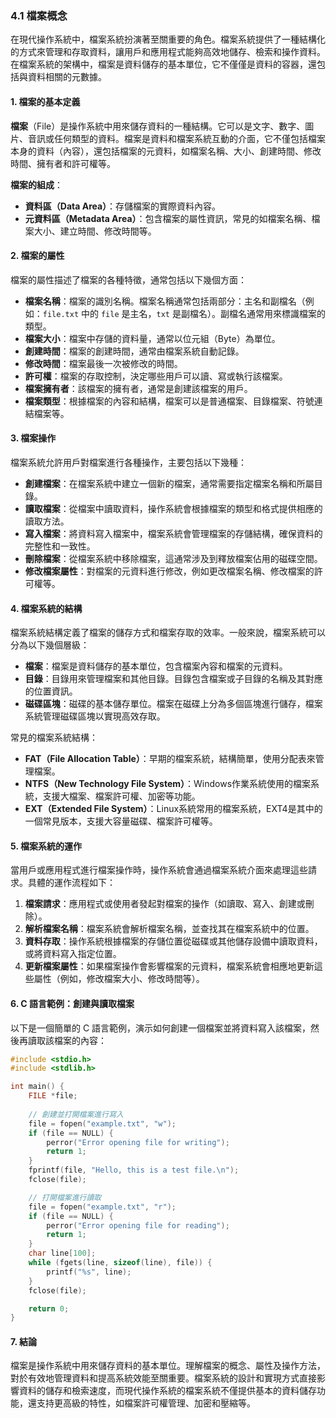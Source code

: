 ### 4.1 檔案概念

在現代操作系統中，檔案系統扮演著至關重要的角色。檔案系統提供了一種結構化的方式來管理和存取資料，讓用戶和應用程式能夠高效地儲存、檢索和操作資料。在檔案系統的架構中，檔案是資料儲存的基本單位，它不僅僅是資料的容器，還包括與資料相關的元數據。

#### 1. 檔案的基本定義

**檔案**（File）是操作系統中用來儲存資料的一種結構。它可以是文字、數字、圖片、音訊或任何類型的資料。檔案是資料和檔案系統互動的介面，它不僅包括檔案本身的資料（內容），還包括檔案的元資料，如檔案名稱、大小、創建時間、修改時間、擁有者和許可權等。

**檔案的組成**：
- **資料區（Data Area）**：存儲檔案的實際資料內容。
- **元資料區（Metadata Area）**：包含檔案的屬性資訊，常見的如檔案名稱、檔案大小、建立時間、修改時間等。

#### 2. 檔案的屬性

檔案的屬性描述了檔案的各種特徵，通常包括以下幾個方面：
- **檔案名稱**：檔案的識別名稱。檔案名稱通常包括兩部分：主名和副檔名（例如：`file.txt` 中的 `file` 是主名，`txt` 是副檔名）。副檔名通常用來標識檔案的類型。
- **檔案大小**：檔案中存儲的資料量，通常以位元組（Byte）為單位。
- **創建時間**：檔案的創建時間，通常由檔案系統自動記錄。
- **修改時間**：檔案最後一次被修改的時間。
- **許可權**：檔案的存取控制，決定哪些用戶可以讀、寫或執行該檔案。
- **檔案擁有者**：該檔案的擁有者，通常是創建該檔案的用戶。
- **檔案類型**：根據檔案的內容和結構，檔案可以是普通檔案、目錄檔案、符號連結檔案等。

#### 3. 檔案操作

檔案系統允許用戶對檔案進行各種操作，主要包括以下幾種：
- **創建檔案**：在檔案系統中建立一個新的檔案，通常需要指定檔案名稱和所屬目錄。
- **讀取檔案**：從檔案中讀取資料，操作系統會根據檔案的類型和格式提供相應的讀取方法。
- **寫入檔案**：將資料寫入檔案中，檔案系統會管理檔案的存儲結構，確保資料的完整性和一致性。
- **刪除檔案**：從檔案系統中移除檔案，這通常涉及到釋放檔案佔用的磁碟空間。
- **修改檔案屬性**：對檔案的元資料進行修改，例如更改檔案名稱、修改檔案的許可權等。

#### 4. 檔案系統的結構

檔案系統結構定義了檔案的儲存方式和檔案存取的效率。一般來說，檔案系統可以分為以下幾個層級：
- **檔案**：檔案是資料儲存的基本單位，包含檔案內容和檔案的元資料。
- **目錄**：目錄用來管理檔案和其他目錄。目錄包含檔案或子目錄的名稱及其對應的位置資訊。
- **磁碟區塊**：磁碟的基本儲存單位。檔案在磁碟上分為多個區塊進行儲存，檔案系統管理磁碟區塊以實現高效存取。

常見的檔案系統結構：
- **FAT（File Allocation Table）**：早期的檔案系統，結構簡單，使用分配表來管理檔案。
- **NTFS（New Technology File System）**：Windows作業系統使用的檔案系統，支援大檔案、檔案許可權、加密等功能。
- **EXT（Extended File System）**：Linux系統常用的檔案系統，EXT4是其中的一個常見版本，支援大容量磁碟、檔案許可權等。

#### 5. 檔案系統的運作

當用戶或應用程式進行檔案操作時，操作系統會通過檔案系統介面來處理這些請求。具體的運作流程如下：
1. **檔案請求**：應用程式或使用者發起對檔案的操作（如讀取、寫入、創建或刪除）。
2. **解析檔案名稱**：檔案系統會解析檔案名稱，並查找其在檔案系統中的位置。
3. **資料存取**：操作系統根據檔案的存儲位置從磁碟或其他儲存設備中讀取資料，或將資料寫入指定位置。
4. **更新檔案屬性**：如果檔案操作會影響檔案的元資料，檔案系統會相應地更新這些屬性（例如，修改檔案大小、修改時間等）。

#### 6. C 語言範例：創建與讀取檔案

以下是一個簡單的 C 語言範例，演示如何創建一個檔案並將資料寫入該檔案，然後再讀取該檔案的內容：

```c
#include <stdio.h>
#include <stdlib.h>

int main() {
    FILE *file;
    
    // 創建並打開檔案進行寫入
    file = fopen("example.txt", "w");
    if (file == NULL) {
        perror("Error opening file for writing");
        return 1;
    }
    fprintf(file, "Hello, this is a test file.\n");
    fclose(file);

    // 打開檔案進行讀取
    file = fopen("example.txt", "r");
    if (file == NULL) {
        perror("Error opening file for reading");
        return 1;
    }
    char line[100];
    while (fgets(line, sizeof(line), file)) {
        printf("%s", line);
    }
    fclose(file);

    return 0;
}
```

#### 7. 結論

檔案是操作系統中用來儲存資料的基本單位。理解檔案的概念、屬性及操作方法，對於有效地管理資料和提高系統效能至關重要。檔案系統的設計和實現方式直接影響資料的儲存和檢索速度，而現代操作系統的檔案系統不僅提供基本的資料儲存功能，還支持更高級的特性，如檔案許可權管理、加密和壓縮等。